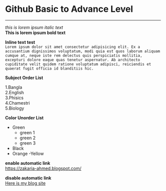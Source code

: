<!-- github basic to advance level -->

# Github Basic to Advance Level  
---

_this is lorem ipsum italic text_  
__This is lorem ipsum bold text__  

__Inline text test__  
`Lorem ipsum dolor sit amet consectetur adipisicing elit. Ex a accusantium dignissimos voluptatum, modi quia est quos laborum aliquam cumque at, neque iste rem delectus quis perspiciatis mollitia, excepturi dolore eaque quas tenetur aspernatur. Ab architecto cupiditate velit quidem ratione voluptatum adipisci, reiciendis et quaerat fugit officia id blanditiis hic.`      

  
__Subject Order List__  
  
1.Bangla  
2.English  
3.Phisics  
4.Chamestri  
5.Biology  
  
 __Color Unorder List__  
   
 - Green
   - green 1 
   - green 2 
   - green 3 
 - Black 
 - Orange 
 -Yellow   

__enable automatic link__  
https://zakaria-ahmed.blogspot.com/  

__disable automatic link__  
[Here is my blog site](https://zakaria-ahmed.blogspot.com/)






